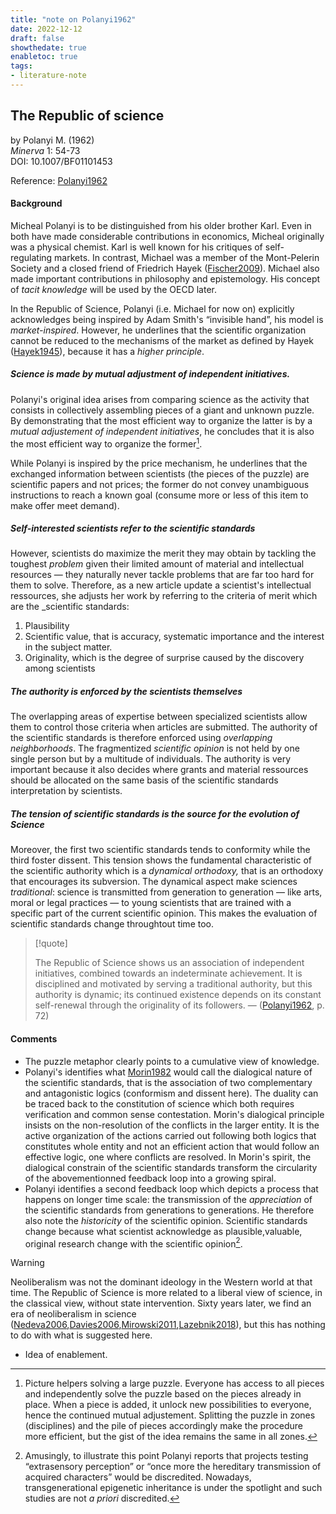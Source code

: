 ```yaml
---
title: "note on Polanyi1962"
date: 2022-12-12
draft: false
showthedate: true
enabletoc: true
tags:
- literature-note
---
```


## **The Republic of science**     
by Polanyi M. (1962)         
*Minerva* 1: 54-73       
DOI: 10.1007/BF01101453     

Reference: [Polanyi1962](reference/Polanyi1962.md)


#### Background

Micheal Polanyi is to be distinguished from his older brother Karl. Even in both have made considerable contributions in economics, Micheal originally was a physical chemist. Karl is well known for his critiques of self-regulating markets. In contrast, Michael was a member of the Mont-Pelerin Society and a closed friend of Friedrich Hayek ([Fischer2009](reference/Fischer2009.md)). Michael also made important contributions in philosophy and epistemology. His concept of *tacit knowledge* will be used by the OECD later. 

In the Republic of Science, Polanyi (i.e. Michael for now on) explicitly acknowledges being inspired by Adam Smith's “invisible hand”, his model is *market-inspired*. However, he underlines that the scientific organization cannot be reduced to the mechanisms of the market as defined by Hayek ([Hayek1945](reference/Hayek1945.md)), because it has a *higher principle*. 

##### Science is made by mutual adjustment of independent initiatives. 
Polanyi's original idea arises from comparing science as the activity that consists in collectively assembling pieces of a giant and unknown puzzle. By demonstrating that the most efficient way to organize the latter is by a _mutual adjustement of independent initiatives_, he concludes that it is also the most efficient way to organize the former[^1].

While Polanyi is inspired by the price mechanism, he underlines that the exchanged information between scientists (the pieces of the puzzle) are scientific papers and not prices; the former do not convey unambiguous instructions to reach a known goal (consume more or less of this item to make offer meet demand).

##### Self-interested scientists refer to the scientific standards
However, scientists do maximize the merit they may obtain by tackling the toughest _problem_ given their limited amount of material and intellectual resources — they naturally never tackle problems that are far too hard for them to solve. Therefore, as a new article update a scientist's intellectual ressources, she adjusts her work by referring to the criteria of merit which are the _scientific standards:

1. Plausibility
2. Scientific value, that is accuracy, systematic importance and the interest in the subject matter.
3. Originality, which is the degree of surprise caused by the discovery among scientists

##### The authority is enforced by the scientists themselves
The overlapping areas of expertise between specialized scientists allow them to control those criteria when articles are submitted. The authority of the scientific standards is therefore enforced using _overlapping neighborhoods_. The fragmentized _scientific opinion_ is not held by one single person but by a multitude of individuals. The authority is very important because it also decides where grants and material ressources should be allocated on the same basis of the scientific standards interpretation by scientists. 

##### The tension of scientific standards is the source for the evolution of Science
Moreover, the first two scientific standards tends to conformity while the third foster dissent. This tension shows the fundamental characteristic of the scientific authority which is a _dynamical orthodoxy,_ that is an orthodoxy that encourages its subversion. The dynamical aspect make sciences _traditional_: science is transmitted from generation to generation — like arts, moral or legal practices — to young scientists that are trained with a specific part of the current scientific opinion. This makes the evaluation of scientific standards change throughtout time too. 

> [!quote] 
>
>The Republic of Science shows us an association of independent initiatives, combined towards an indeterminate achievement. It is disciplined and motivated by serving a traditional authority, but this authority is dynamic; its continued existence depends on its constant self-renewal through the originality of its followers. —  ([Polanyi1962](reference/Polanyi1962.md), p. 72)  


#### Comments

- The puzzle metaphor clearly points to a cumulative view of knowledge.
- Polanyi's identifies what [Morin1982](reference/Morin1982.md) would call the dialogical nature of the scientific standards, that is the association of two complementary and antagonistic logics (conformism and dissent here). The duality can be traced back to the constitution of science which both requires verification and common sense contestation. Morin's dialogical principle insists on the non-resolution of the conflicts in the larger entity. It is the active organization of the actions carried out following both logics that constitutes whole entity and not an efficient action that would follow an effective logic, one where conflicts are resolved. In Morin's spirit, the dialogical constrain of the scientific standards transform the circularity of the abovementionned feedback loop into a growing spiral.
- Polanyi identifies a second feedback loop which depicts a process that happens on longer time scale: the transmission of the _appreciation_ of the scientific standards from generations to generations. He therefore also note the _historicity_ of the scientific opinion. Scientific standards change because what scientist acknowledge as plausible,valuable, original research change with the scientific opinion[^2]. 

>[!warning]
> 
>Neoliberalism was not the dominant ideology in the Western world at that time. The Republic of Science is more related to a liberal view of science, in the classical view, without state intervention. Sixty years later, we find an era of neoliberalism in science ([Nedeva2006](reference/Nedeva2006.md),[Davies2006](reference/Davies2006.md),[Mirowski2011](reference/Mirowski2011.md),[Lazebnik2018](reference/Lazebnik2018.md)), but this has nothing to do with what is suggested here. 

- Idea of enablement. 

[^1]: Picture helpers solving a large puzzle. Everyone has access to all pieces and independently solve the puzzle based on the pieces already in place. When a piece is added, it unlock new possibilities to everyone, hence the continued mutual adjustement. Splitting the puzzle in zones (disciplines) and the pile of pieces accordingly make the procedure more efficient, but the gist of the idea remains the same in all zones.
[^2]:  Amusingly, to illustrate this point Polanyi reports that projects testing “extrasensory perception” or “once more the hereditary transmission of acquired characters” would be discredited. Nowadays, transgenerational epigenetic inheritance is under the spotlight and such studies are not _a priori_ discredited.